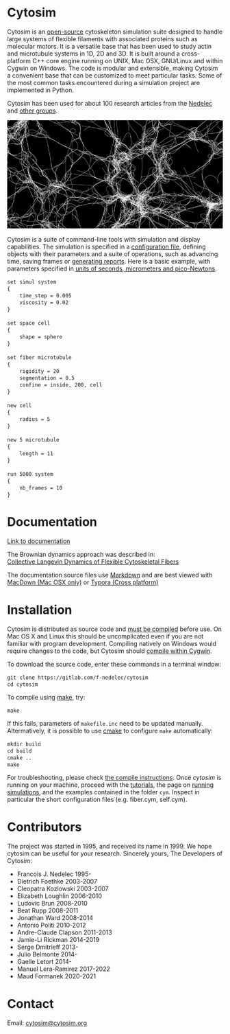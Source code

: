 # Cytosim

Cytosim is an [open-source](LICENSE.txt) cytoskeleton simulation suite designed to handle large systems of flexible filaments with associated proteins such as molecular motors. It is a versatile base that has been used to study actin and microtubule systems in 1D, 2D and 3D. It is built around a cross-platform C++ core engine running on UNIX, Mac OSX, GNU/Linux and within Cygwin on Windows. The code is modular and extensible, making Cytosim a convenient base that can be customized to meet particular tasks. Some of the most common tasks encountered during a simulation project are implemented in Python.

Cytosim has been used for about 100 research articles from the [Nedelec](doc/publications/index.md) and [other groups](doc/publications/biblio.md).

![Cytosim](doc/data/cytosim.png)

Cytosim is a suite of command-line tools with simulation and display capabilities. The simulation is specified in a [configuration file](doc/sim/config.md), defining objects with their parameters and a suite of operations, such as advancing time, saving frames or [generating reports](doc/sim/report.md). Here is a basic example, with parameters specified in [units of seconds, micrometers and pico-Newtons](doc/sim/units.md).

	set simul system
	{
	    time_step = 0.005
	    viscosity = 0.02
	}
	
	set space cell
	{
	    shape = sphere
	}
	
	set fiber microtubule
	{
	    rigidity = 20
	    segmentation = 0.5
	    confine = inside, 200, cell
	}
	    
	new cell
	{
	    radius = 5
	}
	
	new 5 microtubule
	{
	    length = 11
	}
	
	run 5000 system
	{
	    nb_frames = 10
	}

# Documentation

[Link to documentation](doc/index.md)

The Brownian dynamics approach was described in:  
[Collective Langevin Dynamics of Flexible Cytoskeletal Fibers](http://iopscience.iop.org/article/10.1088/1367-2630/9/11/427/meta)

The documentation source files use [Markdown](https://en.wikipedia.org/wiki/Markdown) and are best viewed with [MacDown (Mac OSX only)](https://macdown.uranusjr.com) or [Typora (Cross platform)](https://typora.io) 

# Installation

Cytosim is distributed as source code and [must be compiled](doc/compile/index.md) before use. On Mac OS X and Linux this should be uncomplicated even if you are not familiar with program development. Compiling natively on Windows would require changes to the code, but Cytosim should [compile within Cygwin](doc/compile/cygwin.md).

To download the source code, enter these commands in a terminal window:

	git clone https://gitlab.com/f-nedelec/cytosim
	cd cytosim
	
To compile using [make](https://www.gnu.org/software/make), try:
	
	make

If this fails, parameters of `makefile.inc` need to be updated manually.
Altermatively, it is possible to use [cmake](https://cmake.org) to configure `make` automatically:

	mkdir build
	cd build
	cmake ..
	make

For troubleshooting, please check [the compile instructions](doc/compile/index.md).
Once *cytosim* is running on your machine, proceed with the [tutorials](doc/tutorials/index.md), the page on [running simulations](doc/main/runs.md), and the examples contained in the folder `cym`. 
Inspect in particular the short configuration files (e.g. fiber.cym, self.cym). 

# Contributors

 The project was started in 1995, and received its name in 1999.
 We hope cytosim can be useful for your research. 
 Sincerely yours, The Developers of Cytosim:

*  Francois J. Nedelec     1995-
*  Dietrich Foethke        2003-2007
*  Cleopatra Kozlowski     2003-2007
*  Elizabeth Loughlin      2006-2010
*  Ludovic Brun            2008-2010
*  Beat Rupp               2008-2011
*  Jonathan Ward           2008-2014
*  Antonio Politi          2010-2012
*  Andre-Claude Clapson    2011-2013
*  Jamie-Li Rickman        2014-2019
*  Serge Dmitrieff         2013-
*  Julio Belmonte          2014-
*  Gaelle Letort           2014-
*  Manuel Lera-Ramirez     2017-2022
*  Maud Formanek           2020-2021

# Contact

Email: cytosim@cytosim.org


